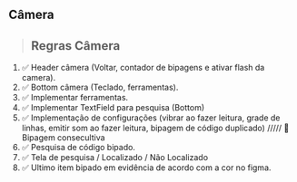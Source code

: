 ## Câmera

> ## Regras Câmera

1. ✅ Header câmera (Voltar, contador de bipagens e ativar flash da camera).
2. ✅ Bottom câmera (Teclado, ferramentas).
3. ✅ Implementar ferramentas.
4. ✅ Implementar TextField para pesquisa (Bottom)
5. ✅ Implementação de configurações (vibrar ao fazer leitura, grade de linhas, emitir som ao fazer leitura, bipagem de código duplicado) ///// 🚫 Bipagem consecultiva
6. ✅ Pesquisa de código bipado.
7. ✅ Tela de pesquisa / Localizado / Não Localizado
8. ✅ Ultimo item bipado em evidência de acordo com a cor no figma.